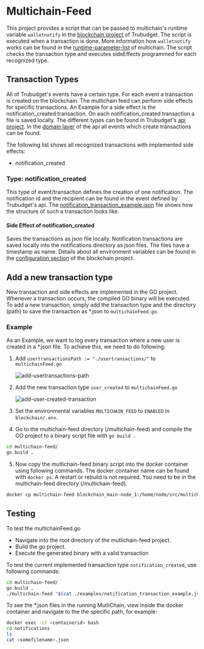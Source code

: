 # Multichain-Feed

This project provides a script that can be passed to multichain's runtime variable `walletnotify` in the [blockchain project](https://github.com/openkfw/TruBudget/tree/main/blockchain) of Trubudget. The script is executed when a transaction is done. More information how `walletnotify` works can be found in the [runtime-parameter-list](https://www.multichain.com/developers/runtime-parameters/) of multichain.
The script checks the transaction type and executes sideEffects programmed for each recognized type.

## Transaction Types

All of Trubudget's events have a certain type. For each event a transaction is created on the blockchain. The multichain feed can perform side effects for specific transactions. An Example for a side effect is the notification_created transaction. On each notification_created transaction a file is saved locally. The different types can be found in Trubudget's [api project](https://github.com/openkfw/TruBudget/tree/main/api). In the [domain layer](https://github.com/openkfw/TruBudget/tree/main/api/src/service/domain#events) of the api all events which create transactions can be found.

The following list shows all recognized transactions with implemented side effects:

- notification_created

### Type: notification_created

This type of event/transaction defines the creation of one notification. The notification id and the recipient can be found in the event defined by Trubudget's api. The [notification_transaction_example.json](./examples/notification_transaction_example.json) file shows how the structure of such a transaction looks like.

#### Side Effect of notification_created

Saves the transactions as json file locally. Notification transactions are saved locally into the notifications directory as json files. The files have a timestamp as name. Details about all environment variables can be found in the [configuration section](https://github.com/openkfw/TruBudget/tree/main/blockchain#configuration) of the blockchain project.

## Add a new transaction type

New transaction and side effects are implemented in the GO project. Whenever a transaction occurs, the compiled GO binary will be executed. To add a new transaction, simply add the transaction type and the directory (path) to save the transaction as \*.json to `multichainFeed.go`.

### Example

As an Example, we want to log every transaction where a new user is created in a \*.json file. To achieve this, we need to do following:

1. Add `usertransactionsPath := "./usertransactions/"` to `multichainFeed.go`

   ![add-usertransactions-path](./doc/images/add-usertransactions-path.JPG)

2. Add the new transaction type `user_created` to `multichainFeed.go`

   ![add-user-created-transaction](./doc/images/add-user-created-transaction.JPG)

3. Set the environmental variables `MULTICHAIN_FEED` to `ENABLED` in `blockchain/.env`.

4. Go to the multichain-feed directory (/multichain-feed) and compile the GO project to a binary script file with `go build .`

```bash
cd multichain-feed/
go build .
```

5. Now copy the multichain-feed binary script into the docker container using following commands. The docker container name can be found with `docker ps`. A restart or rebuild is not required. You need to be in the multichain-feed directory (/multichain-feed).

```bash
docker cp multichain-feed blockchain_main-node_1:/home/node/src/multichain-feed/multichain-feed
```

## Testing

To test the multichainFeed.go

- Navigate into the root directory of the mutlichain-feed project.
- Build the go project.
- Execute the generated binary with a valid transaction

To test the current implemented transaction type `notification_created`, use following commands:

```bash
cd multichain-feed/
go build .
./multichain-feed "$(cat ./examples/notification_transaction_example.json)"
```

To see the \*.json files in the running MutliChain, view inside the docker container and navigate to the the specific path, for example:

```bash
docker exec -it <containerid> bash
cd notifications
ls
cat <somefilename>.json
```
